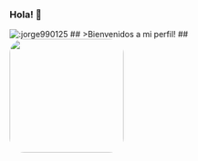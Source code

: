 ### Hola! 👋
<img src="https://count.getloli.com/get/@:jorge990125" alt=":jorge990125" />
 ## 
>Bienvenidos a mi perfil!
## 
</div>
<img align="left" height="200" style="border-radius:25px;" src="https://github.com/jorge990125/jorge990125/blob/main/bienvenidos.png?raw=true">
</div>



##

